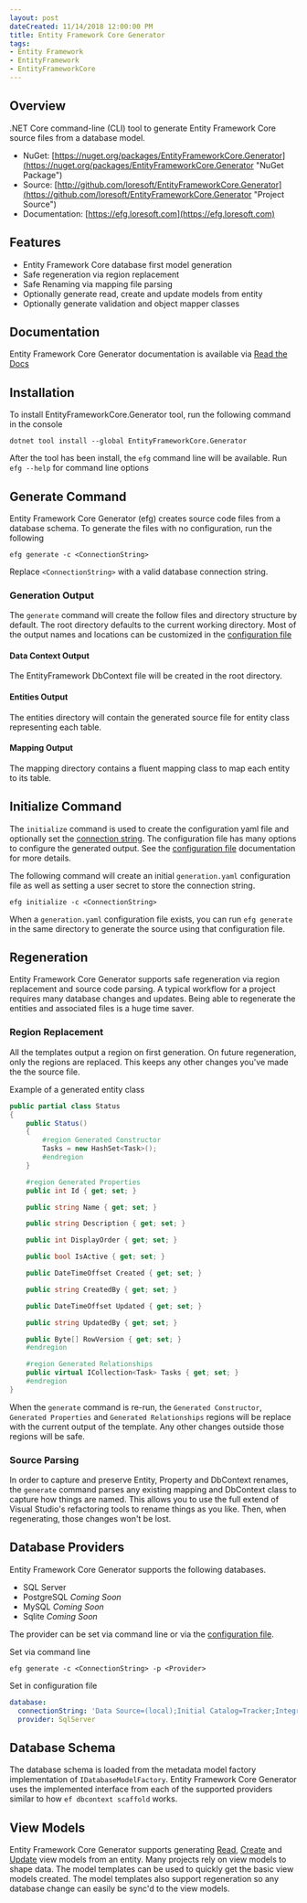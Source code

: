 ```yaml
---
layout: post
dateCreated: 11/14/2018 12:00:00 PM
title: Entity Framework Core Generator
tags:
- Entity Framework
- EntityFramework
- EntityFrameworkCore
---
```


## Overview

.NET Core command-line (CLI) tool to generate Entity Framework Core source files from a database model.

- NuGet: [https://nuget.org/packages/EntityFrameworkCore.Generator](https://nuget.org/packages/EntityFrameworkCore.Generator "NuGet Package")
- Source: [http://github.com/loresoft/EntityFrameworkCore.Generator](https://github.com/loresoft/EntityFrameworkCore.Generator "Project Source")
- Documentation: [https://efg.loresoft.com](https://efg.loresoft.com)
  
## Features

- Entity Framework Core database first model generation
- Safe regeneration via region replacement
- Safe Renaming via mapping file parsing
- Optionally generate read, create and update models from entity
- Optionally generate validation and object mapper classes

## Documentation

Entity Framework Core Generator documentation is available via [Read the Docs](https://efg.loresoft.com)

## Installation

To install EntityFrameworkCore.Generator tool, run the following command in the console

```Shell
dotnet tool install --global EntityFrameworkCore.Generator
```

After the tool has been install, the `efg` command line will be available.  Run `efg --help` for command line options

## Generate Command

Entity Framework Core Generator (efg) creates source code files from a database schema. To generate the files with no configuration, run the following

```Shell
efg generate -c <ConnectionString>
```

Replace `<ConnectionString>` with a valid database connection string.

### Generation Output

The `generate` command will create the follow files and directory structure by default.  The root directory defaults to the current working directory.  Most of the output names and locations can be customized in the [configuration file](configuration.md)

#### Data Context Output

The EntityFramework DbContext file will be created in the root directory.

#### Entities Output

The entities directory will contain the generated source file for entity class representing each table.

#### Mapping Output

The mapping directory contains a fluent mapping class to map each entity to its table.

## Initialize Command

The `initialize` command is used to create the configuration yaml file and optionally set the [connection string](https://efg.loresoft.com/en/latest/connectionString/). The configuration file has many options to configure the generated output.  See the [configuration file](https://efg.loresoft.com/en/latest/configuration/) documentation for more details.

The following command will create an initial `generation.yaml` configuration file as well as setting a user secret to store the connection string.

```Shell
efg initialize -c <ConnectionString>
```

When a `generation.yaml` configuration file exists, you can run `efg generate` in the same directory to generate the source using that configuration file.

## Regeneration

Entity Framework Core Generator supports safe regeneration via region replacement and source code parsing.  A typical workflow for a project requires many database changes and updates.  Being able to regenerate the entities and associated files is a huge time saver.

### Region Replacement

All the templates output a region on first generation.  On future regeneration, only the regions are replaced.  This keeps any other changes you've made the the source file.

Example of a generated entity class

```C#
public partial class Status
{
    public Status()
    {
        #region Generated Constructor
        Tasks = new HashSet<Task>();
        #endregion
    }

    #region Generated Properties
    public int Id { get; set; }

    public string Name { get; set; }

    public string Description { get; set; }

    public int DisplayOrder { get; set; }

    public bool IsActive { get; set; }

    public DateTimeOffset Created { get; set; }

    public string CreatedBy { get; set; }

    public DateTimeOffset Updated { get; set; }

    public string UpdatedBy { get; set; }

    public Byte[] RowVersion { get; set; }
    #endregion

    #region Generated Relationships
    public virtual ICollection<Task> Tasks { get; set; }
    #endregion
}
```

When the `generate` command is re-run, the `Generated Constructor`, `Generated Properties` and `Generated Relationships` regions will be replace with the current output of the template.  Any other changes outside those regions will be safe.

### Source Parsing

In order to capture and preserve Entity, Property and DbContext renames, the `generate` command parses any existing mapping and DbContext class to capture how things are named.  This allows you to use the full extend of Visual Studio's refactoring tools to rename things as you like.  Then, when regenerating, those changes won't be lost.

## Database Providers

Entity Framework Core Generator supports the following databases.

- SQL Server
- PostgreSQL *Coming Soon*
- MySQL *Coming Soon*
- Sqlite *Coming Soon*

The provider can be set via command line or via the [configuration file](https://efg.loresoft.com/en/latest/configuration/).

Set via command line

```Shell
efg generate -c <ConnectionString> -p <Provider>
```

Set in configuration file

```YAML
database:
  connectionString: 'Data Source=(local);Initial Catalog=Tracker;Integrated Security=True'
  provider: SqlServer
```

## Database Schema

The database schema is loaded from the metadata model factory implementation of `IDatabaseModelFactory`.  Entity Framework Core Generator uses the implemented interface from each of the supported providers similar to how `ef dbcontext scaffold` works.

## View Models

Entity Framework Core Generator supports generating [Read](https://efg.loresoft.com/en/latest/md/read/), [Create](https://efg.loresoft.com/en/latest/md/create/) and [Update](https://efg.loresoft.com/en/latest/md/update/) view models from an entity.  Many projects rely on view models to shape data.  The model templates can be used to quickly get the basic view models created.  The model templates also support regeneration so any database change can easily be sync'd to the view models.  